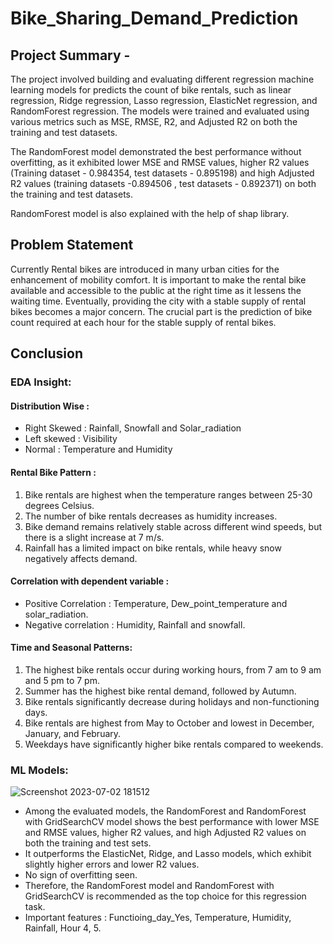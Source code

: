 # Bike_Sharing_Demand_Prediction

## Project Summary -
The project involved building and evaluating different regression machine learning models for predicts the count of bike rentals, such as linear regression, Ridge regression, Lasso regression, ElasticNet regression, and RandomForest regression. The models were trained and evaluated using various metrics such as MSE, RMSE, R2, and Adjusted R2 on both the training and test datasets.

The RandomForest model demonstrated the best performance without overfitting, as it exhibited lower MSE and RMSE values, higher R2 values (Training dataset - 0.984354, test datasets - 0.895198) and high Adjusted R2 values (training datasets -0.894506 , test datasets - 0.892371) on both the training and test datasets.

RandomForest model is also explained with the help of shap library.

## Problem Statement
Currently Rental bikes are introduced in many urban cities for the enhancement of mobility comfort. It is important to make the rental bike available and accessible to the public at the right time as it lessens the waiting time. Eventually, providing the city with a stable supply of rental bikes becomes a major concern. The crucial part is the prediction of bike count required at each hour for the stable supply of rental bikes.


## Conclusion

### EDA Insight:

#### Distribution Wise :
* Right Skewed : Rainfall, Snowfall and Solar_radiation
* Left skewed : Visibility
* Normal : Temperature and Humidity

#### Rental Bike Pattern :
1. Bike rentals are highest when the temperature ranges between 25-30 degrees Celsius.
2. The number of bike rentals decreases as humidity increases.
3. Bike demand remains relatively stable across different wind speeds, but there is a slight increase at 7 m/s.
4. Rainfall has a limited impact on bike rentals, while heavy snow negatively affects demand.

#### Correlation with dependent variable :
* Positive Correlation : Temperature, Dew_point_temperature and solar_radiation.
* Negative correlation : Humidity, Rainfall and snowfall.

#### Time and Seasonal Patterns:
1. The highest bike rentals occur during working hours, from 7 am to 9 am and 5 pm to 7 pm.
2. Summer has the highest bike rental demand, followed by Autumn.
3. Bike rentals significantly decrease during holidays and non-functioning days.
4. Bike rentals are highest from May to October and lowest in December, January, and February.
5. Weekdays have significantly higher bike rentals compared to weekends.

### ML Models:

![Screenshot 2023-07-02 181512](https://github.com/manish021996/Bike_Sharing_Demand_Prediction/assets/120492463/e76dbbed-075d-40c0-b2c1-fabc41369bfa)


* Among the evaluated models, the RandomForest and RandomForest with GridSearchCV model shows the best performance with lower MSE and RMSE values, higher R2 values, and high Adjusted R2 values on both the training and test sets.
* It outperforms the ElasticNet, Ridge, and Lasso models, which exhibit slightly higher errors and lower R2 values.
* No sign of overfitting seen.
* Therefore, the RandomForest model and RandomForest with GridSearchCV is recommended as the top choice for this regression task.
* Important features : Functioing_day_Yes, Temperature, Humidity, Rainfall, Hour 4, 5.


